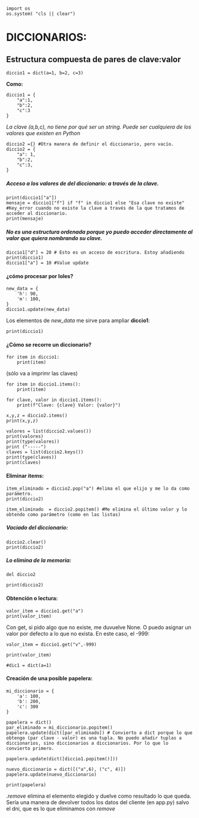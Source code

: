 ```
import os
os.system( "cls || clear")
```



#   DICCIONARIOS:

## Estructura compuesta de pares de clave:valor

```
diccio1 = dict(a=1, b=2, c=3)
```

**Como:**

```
diccio1 = {
    "a":1,
    "b":2,
    "c":3
}
```
*La clave (a,b,c), no tiene por qué ser un string. Puede ser cualquiera de los valores que existen en Python*

```
diccio2 ={} #Otra manera de definir el diccionario, pero vacío.
diccio2 = {
    "a": 1,
    "b":2,
    "c":3,
}
```



##### Acceso a los valores de del diccionario: a través de la clave.

```
print(diccio1["a"])
mensaje = diccio1["f"] if "f" in diccio1 else "Esa clave no existe" #Key_error cuando no existe la clave a través de la que tratamos de acceder al diccionario.
print(mensaje)
```



##### No es una estructura ordenada porque yo puedo acceder directamente al valor que quiera nombrando su clave.

```
diccio1["d"] = 20 # Esto es un acceso de escritura. Estoy añadiendo
print(diccio1)
diccio1["a"] = 10 #Value update
```



#### ¿cómo procesar por loles?
```
new_data = {
    'h': 90,
    'm': 100,
}
diccio1.update(new_data)
```
Los elementos de *new_data* me sirve para ampliar **diccio1**:
```
print(diccio1)
```



#### ¿Cómo se recorre un diccionario?

```
for item in diccio1:
    print(item) 
```
(sólo va a imprimr las claves)
```
for item in diccio1.items():
    print(item)

for clave, valor in diccio1.items():
    print(f"Clave: {clave} Valor: {valor}")
```



    x,y,z = diccio2.items()
    print(x,y,z)

```
valores = list(diccio2.values())
print(valores)
print(type(valores))
print ("-----")
claves = list(diccio2.keys())
print(type(claves))
print(claves)
```



#### Eliminar items:

```
item_eliminado = diccio2.pop("a") #elima el que elijo y me lo da como parámetro.
print(diccio2)

item_eliminado  = diccio2.popitem() #Me elimina el último valor y lo obtendo como parámetro (como en las listas)
```

##### Vaciado del diccionario:

```
diccio2.clear()
print(diccio2)
```
##### Lo elimina de la memoria:
```
del diccio2

print(diccio2)
```



#### Obtención o lectura:

```
valor_item = diccio1.get("a")
print(valor_item)
```
Con get, si pido algo que no existe, me duvuelve None. O puedo asignar un valor por defecto a lo que no exista. En este caso, el -999:
```
valor_item = diccio1.get("v",-999)

print(valor_item)
```

```
#dic1 = dict(a=1)
```
#### Creación de una posible papelera:

```
mi_diccionario = {
    'a': 100,
    'b': 200,
    'c': 300
}
```
```
papelera = dict()
par_eliminado = mi_diccionario.popitem()
papelera.update(dict([par_eliminado]) # Convierto a dict porque lo que obtengo (par clave - valor) es una tupla. No puedo añadir tuplas a diccionarios, sino diccionarios a diccionarios. Por lo que lo convierto primero.
```
```            
papelera.update(dict([diccio1.popitem()]))
```
```
nuevo_diccionario = dict([("a",6), ("c", 4)])
papelera.update(nuevo_diccionario)
```
```
print(papelera)
```

*.remove*  elimina el elemento elegido y duelve como resultado lo que queda. Sería una manera de devolver todos los datos del cliente (en app.py) salvo el dni, que es lo que eliminamos con *remove*
